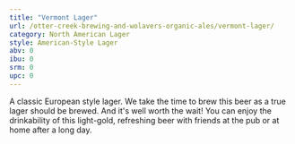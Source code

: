 ```yaml
---
title: "Vermont Lager"
url: /otter-creek-brewing-and-wolavers-organic-ales/vermont-lager/
category: North American Lager
style: American-Style Lager
abv: 0
ibu: 0
srm: 0
upc: 0
---
```

A classic European style lager. We take the time to brew this beer as a true lager should be brewed. And it's well worth the wait! You can enjoy the drinkability of this light-gold, refreshing beer with friends at the pub or at home after a long day.
